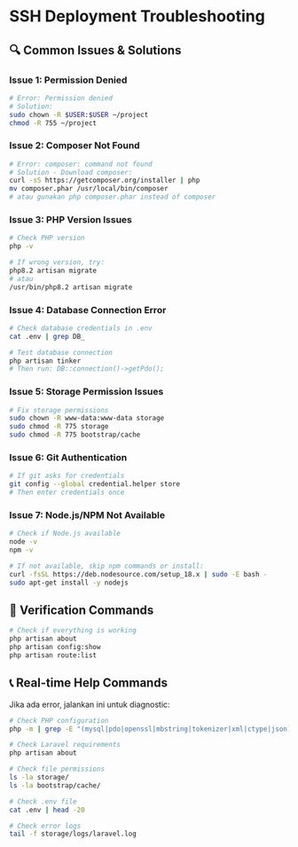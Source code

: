 # SSH Deployment Troubleshooting

## 🔍 Common Issues & Solutions

### Issue 1: Permission Denied
```bash
# Error: Permission denied
# Solution:
sudo chown -R $USER:$USER ~/project
chmod -R 755 ~/project
```

### Issue 2: Composer Not Found
```bash
# Error: composer: command not found
# Solution - Download composer:
curl -sS https://getcomposer.org/installer | php
mv composer.phar /usr/local/bin/composer
# atau gunakan php composer.phar instead of composer
```

### Issue 3: PHP Version Issues
```bash
# Check PHP version
php -v

# If wrong version, try:
php8.2 artisan migrate
# atau
/usr/bin/php8.2 artisan migrate
```

### Issue 4: Database Connection Error
```bash
# Check database credentials in .env
cat .env | grep DB_

# Test database connection
php artisan tinker
# Then run: DB::connection()->getPdo();
```

### Issue 5: Storage Permission Issues
```bash
# Fix storage permissions
sudo chown -R www-data:www-data storage
sudo chmod -R 775 storage
sudo chmod -R 775 bootstrap/cache
```

### Issue 6: Git Authentication
```bash
# If git asks for credentials
git config --global credential.helper store
# Then enter credentials once
```

### Issue 7: Node.js/NPM Not Available
```bash
# Check if Node.js available
node -v
npm -v

# If not available, skip npm commands or install:
curl -fsSL https://deb.nodesource.com/setup_18.x | sudo -E bash -
sudo apt-get install -y nodejs
```

## 🔧 Verification Commands

```bash
# Check if everything is working
php artisan about
php artisan config:show
php artisan route:list
```

## 📞 Real-time Help Commands

Jika ada error, jalankan ini untuk diagnostic:

```bash
# Check PHP configuration
php -m | grep -E "(mysql|pdo|openssl|mbstring|tokenizer|xml|ctype|json)"

# Check Laravel requirements
php artisan about

# Check file permissions
ls -la storage/
ls -la bootstrap/cache/

# Check .env file
cat .env | head -20

# Check error logs
tail -f storage/logs/laravel.log
```